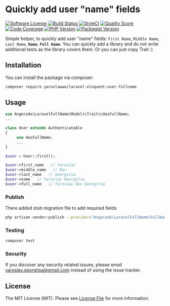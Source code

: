 # Quickly add user "name" fields

[![Software License](https://img.shields.io/badge/license-MIT-brightgreen.svg?style=flat-square)](LICENSE.md)
[![Build Status](https://travis-ci.org/yaroslawww/laravel-eloquent-user-fullname.svg?branch=master)](https://travis-ci.org/yaroslawww/laravel-eloquent-user-fullname) 
[![StyleCI](https://github.styleci.io/repos/195641075/shield?branch=master&style=flat-square)](https://github.styleci.io/repos/195641075)
[![Quality Score](https://img.shields.io/scrutinizer/g/yaroslawww/laravel-eloquent-user-fullname.svg?b=master)](https://scrutinizer-ci.com/g/yaroslawww/laravel-eloquent-user-fullname/?branch=master)
[![Code Coverage](https://scrutinizer-ci.com/g/yaroslawww/laravel-eloquent-user-fullname/badges/coverage.png?b=master)](https://scrutinizer-ci.com/g/yaroslawww/laravel-eloquent-user-fullname/?branch=master)
[![PHP Version](https://img.shields.io/travis/php-v/yaroslawww/laravel-eloquent-user-fullname.svg?style=flat-square)](https://packagist.org/packages/yaroslawww/laravel-eloquent-user-fullname)
[![Packagist Version](https://img.shields.io/packagist/v/yaroslawww/laravel-eloquent-user-fullname.svg)](https://packagist.org/packages/yaroslawww/laravel-eloquent-user-fullname)


Simple helper, to quickly add user "name" fields: `First Name`, `Middle Name`, `Last Name`, **`Name`**, **`Full Name`**.
You can quickly add a library and do not write additional tests as the library covers them. Or you can just copy Trait :)

## Installation

You can install the package via composer:

```bash
composer require yaroslawww/laravel-eloquent-user-fullname
```

## Usage

``` php
use Angecode\LaravelFullName\Models\Traits\HasFullName;
...

class User extends Authenticatable
{
     use HasFullName;
     ...
}
```

``` php
$user = User::first();

$user->first_name   // Yaroslav
$user->middle_name   // Dev
$user->last_name   // Georgitsa
$user->name   // Yaroslav Georgitsa
$user->full_name   // Yaroslav Dev Georgitsa
```

### Publish

There added stub migration file to add required fields

```bash
php artisan vendor:publish --provider="Angecode\LaravelFullName\FullNameServiceProvider" --tag="migrations"
```

### Testing

``` bash
composer test
```

### Security

If you discover any security related issues, please email yaroslav.georgitsa@gmail.com instead of using the issue tracker.

## License

The MIT License (MIT). Please see [License File](LICENSE.md) for more information.
